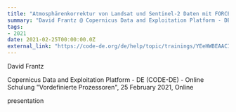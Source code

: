 ```yaml
---
title: "Atmosphärenkorrektur von Landsat und Sentinel-2 Daten mit FORCE"
summary: "David Frantz @ Copernicus Data and Exploitation Platform - DE (CODE-DE) - Online Schulung 'Vordefinierte Prozessoren', 25 February 2021, Online"
tags:
- 2021
date: 2021-02-25T00:00:00.0Z
external_link: "https://code-de.org/de/help/topic/trainings/YEeHWBEAACIApsdK"
---
```


David Frantz


Copernicus Data and Exploitation Platform - DE (CODE-DE) - Online Schulung "Vordefinierte Prozessoren", 25 February 2021, Online


presentation
